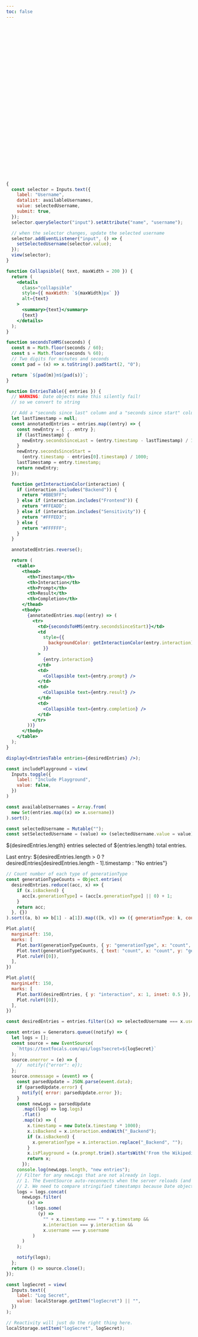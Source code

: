 ```yaml
---
toc: false
---
```


<div class="hero">
  <h1>Log Viewer</h1>
</div>

```js
{
  const selector = Inputs.text({
    label: "Username",
    datalist: availableUsernames,
    value: selectedUsername,
    submit: true,
  });
  selector.querySelector("input").setAttribute("name", "username");

  // when the selector changes, update the selected username
  selector.addEventListener("input", () => {
    setSelectedUsername(selector.value);
  });
  view(selector);
}
```

```jsx
function Collapsible({ text, maxWidth = 200 }) {
  return (
    <details
      class="collapsible"
      style={{ maxWidth: `${maxWidth}px` }}
      alt={text}
    >
      <summary>{text}</summary>
      {text}
    </details>
  );
}
```

```jsx
function secondsToHMS(seconds) {
  const m = Math.floor(seconds / 60);
  const s = Math.floor(seconds % 60);
  // Two digits for minutes and seconds
  const pad = (x) => x.toString().padStart(2, "0");

  return `${pad(m)}m${pad(s)}`;
}
```

```jsx
function EntriesTable({ entries }) {
  // WARNING: Date objects make this silently fail!
  // so we convert to string

  // Add a "seconds since last" column and a "seconds since start" column
  let lastTimestamp = null;
  const annotatedEntries = entries.map((entry) => {
    const newEntry = { ...entry };
    if (lastTimestamp) {
      newEntry.secondsSinceLast = (entry.timestamp - lastTimestamp) / 1000;
    }
    newEntry.secondsSinceStart =
      (entry.timestamp - entries[0].timestamp) / 1000;
    lastTimestamp = entry.timestamp;
    return newEntry;
  });

  function getInteractionColor(interaction) {
    if (interaction.includes("Backend")) {
      return "#BBE9FF";
    } else if (interaction.includes("Frontend")) {
      return "#FFEADD";
    } else if (interaction.includes("Sensitivity")) {
      return "#FFFED3";
    } else {
      return "#FFFFFF";
    }
  }

  annotatedEntries.reverse();

  return (
    <table>
      <thead>
        <th>Timestamp</th>
        <th>Interaction</th>
        <th>Prompt</th>
        <th>Result</th>
        <th>Completion</th>
      </thead>
      <tbody>
        {annotatedEntries.map((entry) => (
          <tr>
            <td>{secondsToHMS(entry.secondsSinceStart)}</td>
            <td
              style={{
                backgroundColor: getInteractionColor(entry.interaction),
              }}
            >
              {entry.interaction}
            </td>
            <td>
              <Collapsible text={entry.prompt} />
            </td>
            <td>
              <Collapsible text={entry.result} />
            </td>
            <td>
              <Collapsible text={entry.completion} />
            </td>
          </tr>
        ))}
      </tbody>
    </table>
  );
}
```

```jsx
display(<EntriesTable entries={desiredEntries} />);
```

```js
const includePlayground = view(
  Inputs.toggle({
    label: "Include Playground",
    value: false,
  })
)
```

```js
const availableUsernames = Array.from(
  new Set(entries.map((x) => x.username))
).sort();
```

```js
const selectedUsername = Mutable("");
const setSelectedUsername = (value) => (selectedUsername.value = value);
```

${desiredEntries.length} entries selected of ${entries.length} total entries.

Last entry: ${desiredEntries.length > 0 ? desiredEntries[desiredEntries.length - 1].timestamp : "No entries"}

```js
// Count number of each type of generationType
const generationTypeCounts = Object.entries(
  desiredEntries.reduce((acc, x) => {
    if (x.isBackend) {
      acc[x.generationType] = (acc[x.generationType] || 0) + 1;
    }
    return acc;
  }, {})
).sort((a, b) => b[1] - a[1]).map(([k, v]) => ({ generationType: k, count: v }));
```

```js
Plot.plot({
  marginLeft: 150,
  marks: [
    Plot.barX(generationTypeCounts, { y: "generationType", x: "count", inset: 0.5 }),
    Plot.text(generationTypeCounts, { text: "count", x: "count", y: "generationType", dx: 3, color: "black", textAnchor: "start" }),
    Plot.ruleY([0]),
  ],
})
```

```js
Plot.plot({
  marginLeft: 150,
  marks: [
    Plot.barX(desiredEntries, { y: "interaction", x: 1, inset: 0.5 }),
    Plot.ruleY([0]),
  ],
})
```

```js
const desiredEntries = entries.filter((x) => selectedUsername === x.username && (includePlayground || !x.isPlayground));
```

```js
const entries = Generators.queue((notify) => {
  let logs = [];
  const source = new EventSource(
    `https://textfocals.com/api/logs?secret=${logSecret}`
  );
  source.onerror = (e) => {
    //  notify({"error": e});
  };
  source.onmessage = (event) => {
    const parsedUpdate = JSON.parse(event.data);
    if (parsedUpdate.error) {
      notify({ error: parsedUpdate.error });
    }
    const newLogs = parsedUpdate
      .map((log) => log.logs)
      .flat()
      .map((x) => {
        x.timestamp = new Date(x.timestamp * 1000);
        x.isBackend = x.interaction.endsWith("_Backend");
        if (x.isBackend) {
          x.generationType = x.interaction.replace("_Backend", "");
        }
        x.isPlayground = (x.prompt.trim().startsWith('From the Wikipedia page on Calvin University'));
        return x;
      });
    console.log(newLogs.length, "new entries");
    // Filter for any newLogs that are not already in logs.
    // 1. The EventSource auto-reconnects when the server reloads (and drops its old connections). So when the connection is re-established, we get a bunch of old logs again.
    // 2. We need to compare stringified timestamps because Date objects don't compare ===.
    logs = logs.concat(
      newLogs.filter(
        (x) =>
          !logs.some(
            (y) =>
              "" + x.timestamp === "" + y.timestamp &&
              x.interaction === y.interaction &&
              x.username === y.username
          )
      )
    );

    notify(logs);
  };
  return () => source.close();
});
```

```js
const logSecret = view(
  Inputs.text({
    label: "Log Secret",
    value: localStorage.getItem("logSecret") || "",
  })
);
```

```js
// Reactivity will just do the right thing here.
localStorage.setItem("logSecret", logSecret);
```

<style>

.hero {
  display: flex;
  flex-direction: column;
  align-items: center;
  font-family: var(--sans-serif);
  margin: 4rem 0 8rem;
  text-wrap: balance;
  text-align: center;
}

.hero h1 {
  margin: 1rem 0;
  padding: 1rem 0;
  max-width: none;
  font-size: 14vw;
  font-weight: 900;
  line-height: 1;
  background: linear-gradient(30deg, var(--theme-foreground-focus), currentColor);
  -webkit-background-clip: text;
  -webkit-text-fill-color: transparent;
  background-clip: text;
}

.hero h2 {
  margin: 0;
  max-width: 34em;
  font-size: 20px;
  font-style: initial;
  font-weight: 500;
  line-height: 1.5;
  color: var(--theme-foreground-muted);
}

@media (min-width: 640px) {
  .hero h1 {
    font-size: 90px;
  }
}

details.collapsible {
  white-space: pre-wrap;
}

details.collapsible summary {
  text-overflow: ellipsis;
  white-space: nowrap;
  overflow: hidden;
  direction: rtl;
  color: #aaaaaa;
}

td {
  padding: 0.5em;
}

table {
  max-width: 100%;
  border-color: #dddddd;
}

details {
  cursor: pointer;
  position: relative;
}

details[alt]:hover::after {
  content: attr(alt);
  position: absolute;
  background: rgba(247, 247, 247, 1);
  font-weight: 300;
  color: #333333;
  padding: 0.5em;
  border-radius: 0.5em;
  z-index: 1000;
  left: 30%;
  width: 35em;
}

</style>
